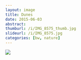 ```yaml
---
layout: image
title: Dunes
date: 2015-06-03
abstract:
thumburl: /i/IMG_8575_thumb.jpg
slideurl: /i/IMG_8575.jpg
categories: [bw, nature]
---
```

![]({{site.url}}/i/IMG_8575.jpg)
